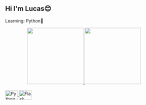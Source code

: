 ## Hi I'm Lucas😊
Learning: Python🐍

<div align="center">
  <a href="https://github.com/lucasmetello/lucasmetello">
  <img height="180em" src="https://github-readme-stats.vercel.app/api?username=lucasmetello&show_icons=true&theme=gotham&include_all_commits=true&count_private=true"/>
  <img height="180em" src="https://github-readme-stats.vercel.app/api/top-langs/?username=lucasmetello&layout=compact&langs_count=7&theme=gotham"/>
</div>
<div style="display: inline_block"><br>
  <img align="center" alt="Python" height="30" width="40" src="https://img.icons8.com/ios/50/000000/python--v1.png">
  <img align="center" alt="Flask" height="30" width="40" src="https://img.icons8.com/ios-filled/100/000000/flask.png">
</div>
 
<div> 
 
</div>
